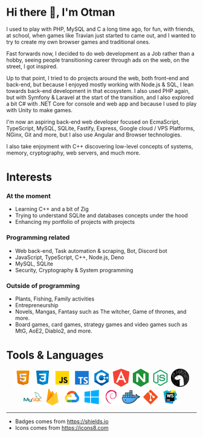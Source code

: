 # Hi there 👋, I'm Otman

I used to play with PHP, MySQL and C a long time ago, for fun, with friends, at school,
when games like Travian just started to came out, and I wanted to try to create my own 
browser games and traditional ones.

Fast forwards now, I decided to do web development as a Job rather than a hobby,
seeing people transitioning career through ads on the web, on the street, I got inspired.

Up to that point, I tried to do projects around the web, both front-end and 
back-end, but because I enjoyed mostly working with Node.js & SQL, I lean towards 
back-end development in that ecosystem. I also used PHP again, but with Symfony 
& Laravel at the start of the transition, and I also explored a bit C# with 
.NET Core for console and web app and because I used to play with Unity to make
games.

I'm now an aspiring back-end web developer focused on EcmaScript, TypeScript, 
MySQL, SQLite, Fastify, Express, Google cloud / VPS Platforms, NGinx, Git and more, 
but I also use Angular and Browser technologies. 

I also take enjoyment with C++ discovering low-level concepts of systems, 
memory, cryptography, web servers, and much more.

# Interests
### At the moment
- Learning C++ and a bit of Zig
- Trying to understand SQLite and databases concepts under the hood
- Enhancing my portfolio of projects with projects

### Programming related
- Web back-end, Task automation & scraping, Bot, Discord bot
- JavaScript, TypeScript, C++, Node.js, Deno
- MySQL, SQLite
- Security, Cryptography & System programming

### Outside of programming
- Plants, Fishing, Family activities
- Entrepreneurship
- Novels, Mangas, Fantasy such as The witcher, Game of thrones, and more.
- Board games, card games, strategy games and video games such as MtG, AoE2, Diablo2, and more.

# Tools & Languages
<div align="center">
    <img src="./images/icons8-html-96.png" width="48" alt="An Icon representing a HTML logo">
    <img src="./images/icons8-css-96.png" width="48" alt="An Icon representing a CSS logo">
    <img src="./images/icons8-javascript-96.png" width="48" alt="An Icon representing the JavaScript logo">
    <img src="./images/icons8-typescript-96.png" width="48" alt="An Icon representing the TypeScript logo">
    <img src="./images/icons8-cpp-96.png" width="48" alt="An Icon representing the C++ logo">
    <img src="./images/icons8-angular-96.png" width="48" alt="An Icon representing the Angular logo">
    <img src="./images/icons8-nginx-96.png" width="48" alt="An Icon representing the NGinx logo">
    <img src="./images/icons8-node-js-96.png" width="48" alt="An Icon representing the Nodejs logo">
    <img src="./images/icons8-deno-96.png" width="48" alt="An Icon representing the Deno logo">
    <br>
    <img src="./images/icons8-mysql-96.png" width="48" alt="An Icon representing the MySQL logo">
    <img src="./images/icons8-google-firebase-96.png" width="48" alt="An Icon representing the Firebase logo">
    <img src="./images/icons8-google-cloud-96.png" width="48" alt="An Icon representing the Google Cloud logo">
    <img src="./images/icons8-windows-96.png" width="48" alt="An Icon representing the Windows logo">
    <img src="./images/icons8-debian-96.png" width="48" alt="An Icon representing the Debian logo">
    <img src="./images/icons8-docker-96.png" width="48" alt="An Icon representing the Docker logo">
    <img src="./images/icons8-git-96.png" width="48" alt="An Icon representing the Git logo">
    <img src="./images/icons8-webstorm-96.png" width="48" alt="An Icon representing the jetbrains WebStorm logo">
</div>

___

- Badges comes from https://shields.io
- Icons comes from https://icons8.com
